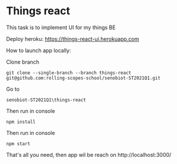 # Things react

This task is to implement UI for my things BE

Deploy heroku: https://things-react-ui.herokuapp.com

How to launch app locally:

Clone branch
```
git clone --single-branch --branch things-react git@github.com:rolling-scopes-school/senobiot-ST2021Q1.git
```

Go to 
```
senobiot-ST2021Q1\things-react
```
Then run in console
```
npm install
```
Then run in console
```
npm start
```
That's all you need, then app wil be reach on http://localhost:3000/
